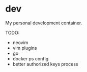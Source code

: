 dev
===

My personal development container.

TODO:
- neovim
- vim plugins
- go
- docker ps config
- better authorized keys process
